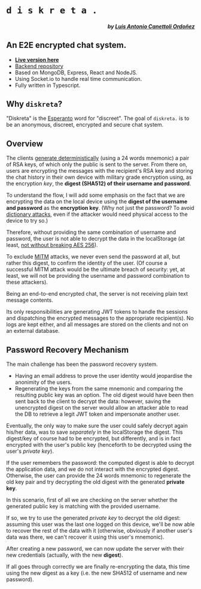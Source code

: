 # `d i s k r e t a .`

##### <div align="right">by [Luis Antonio Canettoli Ordoñez](http://luisanton.io)</div>
## An E2E encrypted chat system.

- **[Live version here](https://diskreta.vercel.app)**
- [Backend repository](https://github.com/luisanton-io/be-diskreta)
- Based on MongoDB, Express, React and NodeJS.
- Using Socket.io to handle real time communication.
- Fully written in Typescript.

## Why `diskreta`?

"Diskreta" is the [Esperanto](https://en.wikipedia.org/wiki/Esperanto) word for "discreet".
The goal of `diskreta.` is to be an anonymous, discreet, encrypted and secure chat system.

## Overview

The clients [generate deterministically](https://stackoverflow.com/questions/72047474/how-to-generate-safe-rsa-keys-deterministically-using-a-seed/72047475#72047475) (using a 24 words mnemonic) a pair of RSA keys, of which only the public is sent to the server.
From there on, users are encrypting the messages with the recipient's RSA key and storing the chat history in their own device with military grade encryption using, as the encryption _key_, the **digest (SHA512) of their username and password**. 

To understand the flow, I will add some emphasis on the fact that we are encrypting the data on the local device using the **digest of the username and password** as the **encryption key**. (Why not just the password? To avoid [dictionary attacks](https://en.wikipedia.org/wiki/Dictionary_attack), even if the attacker would need physical access to the device to try so.)

Therefore, without providing the same combination of username and password, the user is not able to decrypt the data in the localStorage (at least, [not without breaking AES 256](https://crypto.stackexchange.com/questions/46559/what-are-the-chances-that-aes-256-encryption-is-cracked)). 

To exclude [MITM](https://en.wikipedia.org/wiki/Man-in-the-middle_attack) attacks, we never even send the password at all, but rather this digest, to confirm the identity of the user. (Of course a successful MITM attack would be the ultimate breach of security: yet, at least, we will not be providing the username and password combination to these attackers).

Being an end-to-end encrypted chat, the server is not receiving plain text message contents.

Its only responsibilities are generating JWT tokens to handle the sessions and dispatching the encrypted messages to the appropriate recipient(s).
No logs are kept either, and all messages are stored on the clients and not on an external database.

## Password Recovery Mechanism

The main challenge has been the password recovery system.

- Having an email address to prove the user identity would jeopardise the anonimity of the users. 
- Regenerating the keys from the same mnemonic and comparing the resulting public key was an option. The old digest would have been then sent back to the client to decrypt the data: however, saving the unencrypted digest on the server would allow an attacker able to read the DB to retrieve a legit JWT token and impersonate another user.

Eventually, the only way to make sure the user could safely decrypt again his/her data, was to save _separately_ in the localStorage the digest. This digest/key of course had to be encrypted, but differently, and is in fact encrypted with the user's public key (henceforth to be decrypted using the user's _private key_).

If the user remembers the password: the computed digest is able to decrypt the application data, and we do not interact with the encrypted digest.
Otherwise, the user can provide the 24 words mnemonic to regenerate the old key pair and try decrypting the old digest with the generated **private key**.

In this scenario, first of all we are checking on the server whether the generated public key is matching with the provided username.

If so, we try to use the generated _private key_ to decrypt the old digest: assuming this user was the last one logged on this device, we'll be now able to recover the rest of the data with it (otherwise, obviously if another user's data was there, we can't recover it using this user's mnemonic).

After creating a new password, we can now update the server with their new credentials (actually, with the new **digest**).

If all goes through correctly we are finally re-encrypting the data, this time using the new digest as a key (i.e. the new SHA512 of username and new password).
